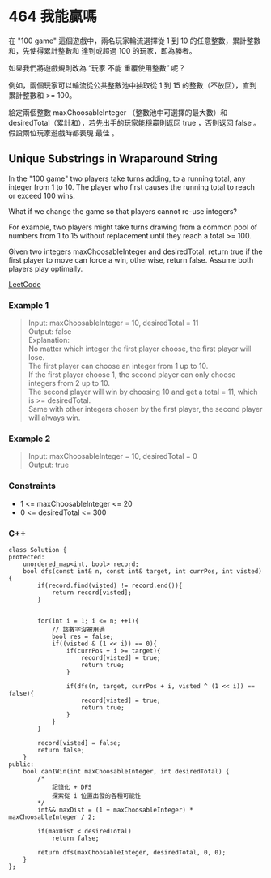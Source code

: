 # 464 我能贏嗎

在 "100 game" 這個遊戲中，兩名玩家輪流選擇從 1 到 10 的任意整數，累計整數和，先使得累計整數和 達到或超過  100 的玩家，即為勝者。

如果我們將遊戲規則改為 “玩家 不能 重覆使用整數” 呢？

例如，兩個玩家可以輪流從公共整數池中抽取從 1 到 15 的整數（不放回），直到累計整數和 >= 100。

給定兩個整數 maxChoosableInteger （整數池中可選擇的最大數）和 desiredTotal（累計和），若先出手的玩家能穩贏則返回 true ，否則返回 false 。假設兩位玩家遊戲時都表現 最佳 。

##  Unique Substrings in Wraparound String

In the "100 game" two players take turns adding, to a running total, any integer from 1 to 10. The player who first causes the running total to reach or exceed 100 wins.

What if we change the game so that players cannot re-use integers?

For example, two players might take turns drawing from a common pool of numbers from 1 to 15 without replacement until they reach a total >= 100.

Given two integers maxChoosableInteger and desiredTotal, return true if the first player to move can force a win, otherwise, return false. Assume both players play optimally.

[LeetCode](https://leetcode.cn/problems/can-i-win/)

### Example 1

> Input: maxChoosableInteger = 10, desiredTotal = 11  
Output: false  
Explanation:  
No matter which integer the first player choose, the first player will lose.  
The first player can choose an integer from 1 up to 10.  
If the first player choose 1, the second player can only choose integers from 2 up to 10.  
The second player will win by choosing 10 and get a total = 11, which is >= desiredTotal.  
Same with other integers chosen by the first player, the second player will always win.  

### Example 2

> Input: maxChoosableInteger = 10, desiredTotal = 0  
Output: true  


### Constraints

* 1 <= maxChoosableInteger <= 20
* 0 <= desiredTotal <= 300

### C++ 

```
class Solution {
protected:
    unordered_map<int, bool> record;
    bool dfs(const int& n, const int& target, int currPos, int visted){
        if(record.find(visted) != record.end()){
            return record[visted];
        }        

        
        for(int i = 1; i <= n; ++i){
            // 該數字沒被用過
            bool res = false;
            if((visted & (1 << i)) == 0){
                if(currPos + i >= target){
                    record[visted] = true;
                    return true;
                }
            
                if(dfs(n, target, currPos + i, visted ^ (1 << i)) == false){
                    record[visted] = true;
                    return true;
                }
            }          
        }
        
        record[visted] = false;
        return false;
    }
public:
    bool canIWin(int maxChoosableInteger, int desiredTotal) {
        /*
            記憶化 + DFS
            探索從 i 位置出發的各種可能性
        */
        int&& maxDist = (1 + maxChoosableInteger) * maxChoosableInteger / 2;

        if(maxDist < desiredTotal)
            return false;

        return dfs(maxChoosableInteger, desiredTotal, 0, 0);
    }
};


```